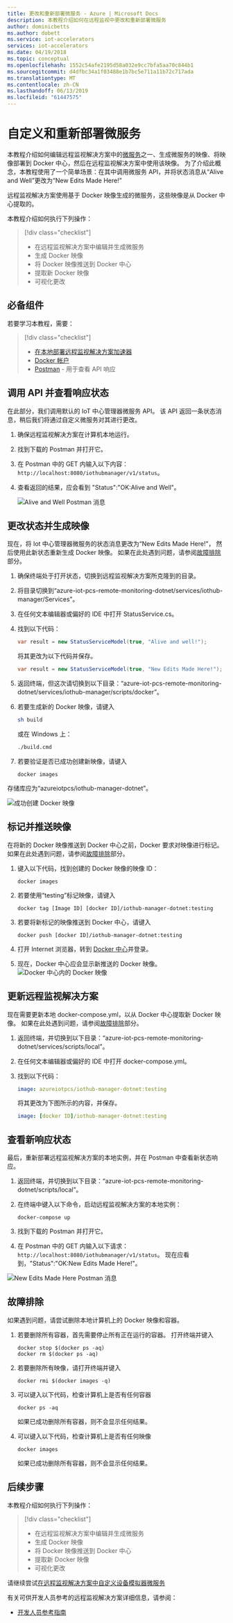 ```yaml
---
title: 更改和重新部署微服务 - Azure | Microsoft Docs
description: 本教程介绍如何在远程监视中更改和重新部署微服务
author: dominicbetts
ms.author: dobett
ms.service: iot-accelerators
services: iot-accelerators
ms.date: 04/19/2018
ms.topic: conceptual
ms.openlocfilehash: 1552c54afe2195d58a032e9cc7bfa5aa70c844b1
ms.sourcegitcommit: d4dfbc34a1f03488e1b7bc5e711a11b72c717ada
ms.translationtype: MT
ms.contentlocale: zh-CN
ms.lasthandoff: 06/13/2019
ms.locfileid: "61447575"
---
```

# <a name="customize-and-redeploy-a-microservice"></a>自定义和重新部署微服务

本教程介绍如何编辑远程监视解决方案中的[微服务](https://azure.com/microservices)之一、生成微服务的映像、将映像部署到 Docker 中心，然后在远程监视解决方案中使用该映像。 为了介绍此概念，本教程使用了一个简单场景：在其中调用微服务 API，并将状态消息从“Alive and Well”更改为“New Edits Made Here!”

远程监视解决方案使用基于 Docker 映像生成的微服务，这些映像是从 Docker 中心提取的。 

本教程介绍如何执行下列操作：

>[!div class="checklist"]
> * 在远程监视解决方案中编辑并生成微服务
> * 生成 Docker 映像
> * 将 Docker 映像推送到 Docker 中心
> * 提取新 Docker 映像
> * 可视化更改 

## <a name="prerequisites"></a>必备组件

若要学习本教程，需要：

>[!div class="checklist"]
> * [在本地部署远程监视解决方案加速器](iot-accelerators-remote-monitoring-deploy-local.md)
> * [Docker 帐户](https://hub.docker.com/)
> * [Postman](https://www.getpostman.com/) - 用于查看 API 响应

## <a name="call-the-api-and-view-response-status"></a>调用 API 并查看响应状态

在此部分，我们调用默认的 IoT 中心管理器微服务 API。 该 API 返回一条状态消息，稍后我们将通过自定义微服务对其进行更改。

1. 确保远程监视解决方案在计算机本地运行。
2. 找到下载的 Postman 并打开它。
3. 在 Postman 中的 GET 内输入以下内容：`http://localhost:8080/iothubmanager/v1/status`。
4. 查看返回的结果，应会看到 "Status":"OK:Alive and Well"。

    ![Alive and Well Postman 消息](./media/iot-accelerators-microservices-example/postman-alive-well.png)

## <a name="change-the-status-and-build-the-image"></a>更改状态并生成映像

现在，将 Iot 中心管理器微服务的状态消息更改为“New Edits Made Here!”， 然后使用此新状态重新生成 Docker 映像。 如果在此处遇到问题，请参阅[故障排除](#Troubleshoot)部分。

1. 确保终端处于打开状态，切换到远程监视解决方案所克隆到的目录。 
1. 将目录切换到“azure-iot-pcs-remote-monitoring-dotnet/services/iothub-manager/Services”。
1. 在任何文本编辑器或偏好的 IDE 中打开 StatusService.cs。 
1. 找到以下代码：

    ```csharp
    var result = new StatusServiceModel(true, "Alive and well!");
    ```

    将其更改为以下代码并保存。

    ```csharp
    var result = new StatusServiceModel(true, "New Edits Made Here!");
    ```

5. 返回终端，但这次请切换到以下目录：“azure-iot-pcs-remote-monitoring-dotnet/services/iothub-manager/scripts/docker”。
6. 若要生成新的 Docker 映像，请键入

    ```sh
    sh build
    ```
    
    或在 Windows 上：
    
    ```cmd
    ./build.cmd
    ```

7. 若要验证是否已成功创建新映像，请键入

    ```cmd/sh
    docker images 
    ```

存储库应为“azureiotpcs/iothub-manager-dotnet”。

![成功创建 Docker 映像](./media/iot-accelerators-microservices-example/successful-docker-image.png)

## <a name="tag-and-push-the-image"></a>标记并推送映像
在将新的 Docker 映像推送到 Docker 中心之前，Docker 要求对映像进行标记。 如果在此处遇到问题，请参阅[故障排除](#Troubleshoot)部分。

1. 键入以下代码，找到创建的 Docker 映像的映像 ID：

    ```cmd/sh
    docker images
    ```

2. 若要使用“testing”标记映像，请键入

    ```cmd/sh
    docker tag [Image ID] [docker ID]/iothub-manager-dotnet:testing 
    ```

3. 若要将新标记的映像推送到 Docker 中心，请键入

    ```cmd/sh
    docker push [docker ID]/iothub-manager-dotnet:testing
    ```

4. 打开 Internet 浏览器，转到 [Docker 中心](https://hub.docker.com/)并登录。
5. 现在，Docker 中心应会显示新推送的 Docker 映像。
![Docker 中心内的 Docker 映像](./media/iot-accelerators-microservices-example/docker-image-in-docker-hub.png)

## <a name="update-your-remote-monitoring-solution"></a>更新远程监视解决方案
现在需要更新本地 docker-compose.yml，以从 Docker 中心提取新 Docker 映像。 如果在此处遇到问题，请参阅[故障排除](#Troubleshoot)部分。

1. 返回终端，并切换到以下目录：“azure-iot-pcs-remote-monitoring-dotnet/services/scripts/local”。
2. 在任何文本编辑器或偏好的 IDE 中打开 docker-compose.yml。
3. 找到以下代码：

    ```yml
    image: azureiotpcs/iothub-manager-dotnet:testing
    ```

    将其更改为下图所示的内容，并保存。

    ```yml
    image: [docker ID]/iothub-manager-dotnet:testing
    ```

## <a name="view-the-new-response-status"></a>查看新响应状态
最后，重新部署远程监视解决方案的本地实例，并在 Postman 中查看新状态响应。

1. 返回终端，并切换到以下目录：“azure-iot-pcs-remote-monitoring-dotnet/scripts/local”。
2. 在终端中键入以下命令，启动远程监视解决方案的本地实例：

    ```cmd/sh
    docker-compose up
    ```

3. 找到下载的 Postman 并打开它。
4. 在 Postman 中的 GET 内输入以下请求：`http://localhost:8080/iothubmanager/v1/status`。 现在应看到，"Status":"OK:New Edits Made Here!"。

![New Edits Made Here Postman 消息](./media/iot-accelerators-microservices-example/new-postman-message.png)

## <a name="Troubleshoot"></a>故障排除

如果遇到问题，请尝试删除本地计算机上的 Docker 映像和容器。

1. 若要删除所有容器，首先需要停止所有正在运行的容器。 打开终端并键入

    ```cmd/sh
    docker stop $(docker ps -aq)
    docker rm $(docker ps -aq)
    ```
    
2. 若要删除所有映像，请打开终端并键入 

    ```cmd/sh
    docker rmi $(docker images -q)
    ```

3. 可以键入以下代码，检查计算机上是否有任何容器

    ```cmd/sh
    docker ps -aq 
    ```

    如果已成功删除所有容器，则不会显示任何结果。

4. 可以键入以下代码，检查计算机上是否有任何映像

    ```cmd/sh
    docker images
    ```

    如果已成功删除所有容器，则不会显示任何结果。

## <a name="next-steps"></a>后续步骤

本教程介绍如何执行下列操作：

<!-- Repeat task list from intro -->
>[!div class="checklist"]
> * 在远程监视解决方案中编辑并生成微服务
> * 生成 Docker 映像
> * 将 Docker 映像推送到 Docker 中心
> * 提取新 Docker 映像
> * 可视化更改 

请继续尝试[在远程监视解决方案中自定义设备模拟器微服务](iot-accelerators-microservices-example.md)

有关可供开发人员参考的远程监视解决方案详细信息，请参阅：

* [开发人员参考指南](https://github.com/Azure/azure-iot-pcs-remote-monitoring-dotnet/wiki/Developer-Reference-Guide)
<!-- Next tutorials in the sequence -->

